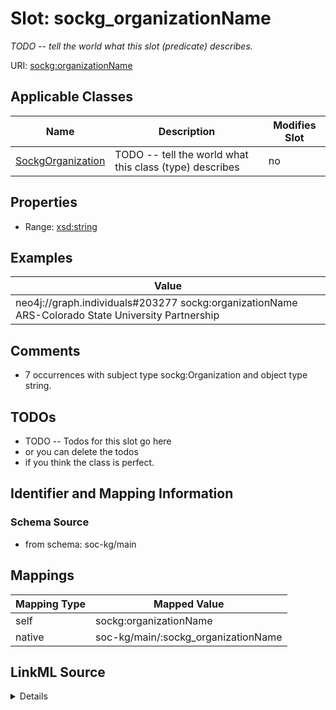 

# Slot: sockg_organizationName


_TODO -- tell the world what this slot (predicate) describes._





URI: [sockg:organizationName](http://www.semanticweb.org/sockg/ontologies/2024/0/soil-carbon-ontology/organizationName)



<!-- no inheritance hierarchy -->





## Applicable Classes

| Name | Description | Modifies Slot |
| --- | --- | --- |
| [SockgOrganization](../classes/SockgOrganization.md) | TODO -- tell the world what this class (type) describes |  no  |







## Properties

* Range: [xsd:string](http://www.w3.org/2001/XMLSchema#string)






## Examples

| Value |
| --- |
| neo4j://graph.individuals#203277 sockg:organizationName ARS-Colorado State University Partnership |

## Comments

* 7 occurrences with subject type sockg:Organization and object type string.

## TODOs

* TODO -- Todos for this slot go here
* or you can delete the todos
* if you think the class is perfect.

## Identifier and Mapping Information







### Schema Source


* from schema: soc-kg/main




## Mappings

| Mapping Type | Mapped Value |
| ---  | ---  |
| self | sockg:organizationName |
| native | soc-kg/main/:sockg_organizationName |




## LinkML Source

<details>
```yaml
name: sockg_organizationName
description: TODO -- tell the world what this slot (predicate) describes.
todos:
- TODO -- Todos for this slot go here
- or you can delete the todos
- if you think the class is perfect.
comments:
- 7 occurrences with subject type sockg:Organization and object type string.
examples:
- value: neo4j://graph.individuals#203277 sockg:organizationName ARS-Colorado State
    University Partnership
from_schema: soc-kg/main
rank: 1000
slot_uri: sockg:organizationName
alias: sockg_organizationName
domain_of:
- sockg_Organization
range: string

```
</details>